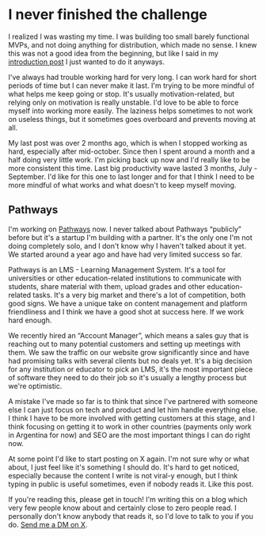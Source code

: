 # I never finished the challenge

I realized I was wasting my time. I was building too small barely functional MVPs, and not doing anything for distribution, which made no sense. I knew this was not a good idea from the beginning, but like I said in my [introduction post](https://gnardini.com/blog/im-starting-a-10-startups-in-4-weeks-challenge) I just wanted to do it anyways.

I've always had trouble working hard for very long. I can work hard for short periods of time but I can never make it last. I'm trying to be more mindful of what helps me keep going or stop. It's usually motivation-related, but relying only on motivation is really unstable. I'd love to be able to force myself into working more easily. The laziness helps sometimes to not work on useless things, but it sometimes goes overboard and prevents moving at all. 

My last post was over 2 months ago, which is when I stopped working as hard, especially after mid-october. Since then I spent around a month and a half doing very little work. I'm picking back up now and I'd really like to be more consistent this time. Last big productivity wave lasted 3 months, July - September. I'd like for this one to last longer and for that I think I need to be more mindful of what works and what doesn't to keep myself moving.

## Pathways

I'm working on [Pathways](https://mypathways.com/) now. I never talked about Pathways “publicly” before but it's a startup I'm building with a partner. It's the only one I'm not doing completely solo, and I don't know why I haven't talked about it yet. We started around a year ago and have had very limited success so far.

Pathways is an LMS - Learning Management System. It's a tool for universities or other education-related institutions to communicate with students, share material with them, upload grades and other education-related tasks. It's a very big market and there's a lot of competition, both good signs. We have a unique take on content management and platform friendliness and I think we have a good shot at success here. If we work hard enough.

We recently hired an “Account Manager”, which means a sales guy that is reaching out to many potential customers and setting up meetings with them. We saw the traffic on our website grow significantly since and have had promising talks with several clients but no deals yet. It's a big decision for any institution or educator to pick an LMS, it's the most important piece of software they need to do their job so it's usually a lengthy process but we're optimistic.

A mistake I've made so far is to think that since I've partnered with someone else I can just focus on tech and product and let him handle everything else. I think I have to be more involved with getting customers at this stage, and I think focusing on getting it to work in other countries (payments only work in Argentina for now) and SEO are the most important things I can do right now.

At some point I'd like to start posting on X again. I'm not sure why or what about, I just feel like it's something I should do. It's hard to get noticed, especially because the content I write is not viral-y enough, but I think typing in public is useful sometimes, even if nobody reads it. Like this post.

If you're reading this, please get in touch! I'm writing this on a blog which very few people know about and certainly close to zero people read. I personally don't know anybody that reads it, so I'd love to talk to you if you do. [Send me a DM on X](https://x.com/gonza_nardini).
